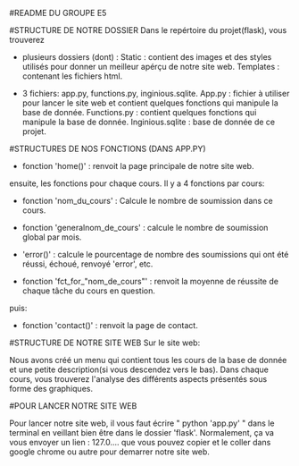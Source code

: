 #README DU GROUPE E5 

#STRUCTURE DE NOTRE DOSSIER
Dans le repértoire du projet(flask), vous trouverez 
* plusieurs dossiers (dont) :
	Static    : contient des images et des styles utilisés pour donner un meilleur apérçu de notre site web.
	Templates : contenant les fichiers html.

* 3 fichiers: app.py, functions.py, inginious.sqlite.
	App.py           : fichier à utiliser pour lancer le site web et contient quelques fonctions qui manipule la base de donnée.
	Functions.py     : contient quelques fonctions qui manipule la base de donnée.
	Inginious.sqlite : base de donnée de ce projet.

#STRUCTURES DE NOS FONCTIONS (DANS APP.PY)
* fonction 'home()' 	: renvoit la page principale de notre site web.

ensuite, les fonctions pour chaque cours. Il y a 4 fonctions par cours:

* fonction 'nom_du_cours'        	: Calcule le nombre de soumission dans ce cours.

* fonction 'generalnom_de_cours' 	: calcule le nombre de soumission global par mois.

* 'error()'                     	: calcule le pourcentage de nombre des soumissions qui ont été réussi, échoué, renvoyé 'error', etc. 

* fonction 'fct_for_"nom_de_cours"' : renvoit la moyenne de réussite de chaque tâche du cours en question.

puis:

* fonction 'contact()'  : renvoit la page de contact.

#STRUCTURE DE NOTRE SITE WEB
Sur le site web:

Nous avons créé un menu qui contient tous les cours de la base de donnée et une petite description(si vous descendez vers le bas). Dans chaque cours, vous trouverez l'analyse des différents aspects présentés sous forme des graphiques.

#POUR LANCER NOTRE SITE WEB 

Pour lancer notre site web, il vous faut écrire " python 'app.py' " dans le terminal en veillant bien être dans le dossier 'flask'.
Normalement, ça va vous envoyer un lien : 127.0.... que vous pouvez copier et le coller dans google chrome ou autre pour demarrer notre site web.


